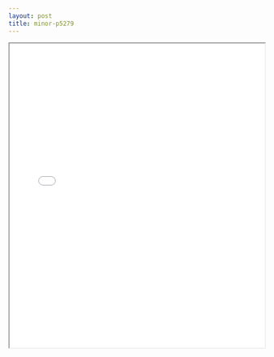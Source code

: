 ```yaml
---
layout: post
title: minor-p5279
---
```


<div class="pdf-container">
<iframe src="/assets/pdfs/minor-p5279.pdf" height="600" width="100%" allowFullScreen="true"></iframe>
</div>

